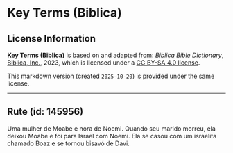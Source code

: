 # Key Terms (Biblica)

## License Information

**Key Terms (Biblica)** is based on and adapted from: _Biblica Bible Dictionary_, [Biblica, Inc.](https://www.biblica.com/), 2023, which is licensed under a [CC BY-SA 4.0 license](https://creativecommons.org/licenses/by-sa/4.0/legalcode.en).

This markdown version (created `2025-10-20`) is provided under the same license.



--------------------------------

## Rute (id: 145956)

Uma mulher de Moabe e nora de Noemi. Quando seu marido morreu, ela deixou Moabe e foi para Israel com Noemi. Ela se casou com um israelita chamado Boaz e se tornou bisavó de Davi.



